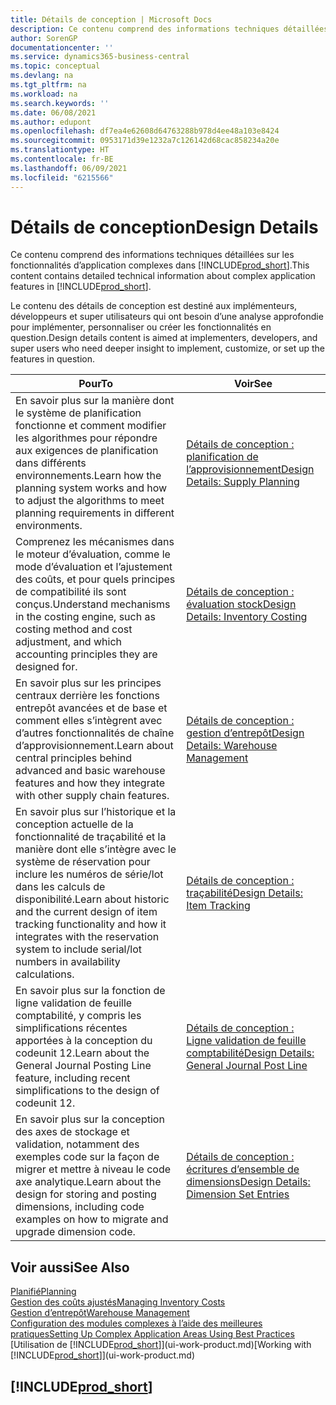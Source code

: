 ```yaml
---
title: Détails de conception | Microsoft Docs
description: Ce contenu comprend des informations techniques détaillées sur les fonctionnalités d’application complexes dans Business Central.
author: SorenGP
documentationcenter: ''
ms.service: dynamics365-business-central
ms.topic: conceptual
ms.devlang: na
ms.tgt_pltfrm: na
ms.workload: na
ms.search.keywords: ''
ms.date: 06/08/2021
ms.author: edupont
ms.openlocfilehash: df7ea4e62608d64763288b978d4ee48a103e8424
ms.sourcegitcommit: 0953171d39e1232a7c126142d68cac858234a20e
ms.translationtype: HT
ms.contentlocale: fr-BE
ms.lasthandoff: 06/09/2021
ms.locfileid: "6215566"
---
```

# <a name="design-details"></a><span data-ttu-id="1f356-103">Détails de conception</span><span class="sxs-lookup"><span data-stu-id="1f356-103">Design Details</span></span>
<span data-ttu-id="1f356-104">Ce contenu comprend des informations techniques détaillées sur les fonctionnalités d’application complexes dans [!INCLUDE[prod_short](includes/prod_short.md)].</span><span class="sxs-lookup"><span data-stu-id="1f356-104">This content contains detailed technical information about complex application features in [!INCLUDE[prod_short](includes/prod_short.md)].</span></span>  

 <span data-ttu-id="1f356-105">Le contenu des détails de conception est destiné aux implémenteurs, développeurs et super utilisateurs qui ont besoin d’une analyse approfondie pour implémenter, personnaliser ou créer les fonctionnalités en question.</span><span class="sxs-lookup"><span data-stu-id="1f356-105">Design details content is aimed at implementers, developers, and super users who need deeper insight to implement, customize, or set up the features in question.</span></span>  

|<span data-ttu-id="1f356-106">**Pour**</span><span class="sxs-lookup"><span data-stu-id="1f356-106">**To**</span></span>|<span data-ttu-id="1f356-107">**Voir**</span><span class="sxs-lookup"><span data-stu-id="1f356-107">**See**</span></span>|  
|------------|-------------|  
|<span data-ttu-id="1f356-108">En savoir plus sur la manière dont le système de planification fonctionne et comment modifier les algorithmes pour répondre aux exigences de planification dans différents environnements.</span><span class="sxs-lookup"><span data-stu-id="1f356-108">Learn how the planning system works and how to adjust the algorithms to meet planning requirements in different environments.</span></span>|[<span data-ttu-id="1f356-109">Détails de conception : planification de l’approvisionnement</span><span class="sxs-lookup"><span data-stu-id="1f356-109">Design Details: Supply Planning</span></span>](design-details-supply-planning.md)|  
|<span data-ttu-id="1f356-110">Comprenez les mécanismes dans le moteur d’évaluation, comme le mode d’évaluation et l’ajustement des coûts, et pour quels principes de compatibilité ils sont conçus.</span><span class="sxs-lookup"><span data-stu-id="1f356-110">Understand mechanisms in the costing engine, such as costing method and cost adjustment, and which accounting principles they are designed for.</span></span>|[<span data-ttu-id="1f356-111">Détails de conception : évaluation stock</span><span class="sxs-lookup"><span data-stu-id="1f356-111">Design Details: Inventory Costing</span></span>](design-details-inventory-costing.md)|  
|<span data-ttu-id="1f356-112">En savoir plus sur les principes centraux derrière les fonctions entrepôt avancées et de base et comment elles s’intègrent avec d’autres fonctionnalités de chaîne d’approvisionnement.</span><span class="sxs-lookup"><span data-stu-id="1f356-112">Learn about central principles behind advanced and basic warehouse features and how they integrate with other supply chain features.</span></span>|[<span data-ttu-id="1f356-113">Détails de conception : gestion d’entrepôt</span><span class="sxs-lookup"><span data-stu-id="1f356-113">Design Details: Warehouse Management</span></span>](design-details-warehouse-management.md)|  
|<span data-ttu-id="1f356-114">En savoir plus sur l’historique et la conception actuelle de la fonctionnalité de traçabilité et la manière dont elle s’intègre avec le système de réservation pour inclure les numéros de série/lot dans les calculs de disponibilité.</span><span class="sxs-lookup"><span data-stu-id="1f356-114">Learn about historic and the current design of item tracking functionality and how it integrates with the reservation system to include serial/lot numbers in availability calculations.</span></span>|[<span data-ttu-id="1f356-115">Détails de conception : traçabilité</span><span class="sxs-lookup"><span data-stu-id="1f356-115">Design Details: Item Tracking</span></span>](design-details-item-tracking.md)|  
|<span data-ttu-id="1f356-116">En savoir plus sur la fonction de ligne validation de feuille comptabilité, y compris les simplifications récentes apportées à la conception du codeunit 12.</span><span class="sxs-lookup"><span data-stu-id="1f356-116">Learn about the General Journal Posting Line feature, including recent simplifications to the design of codeunit 12.</span></span>|[<span data-ttu-id="1f356-117">Détails de conception : Ligne validation de feuille comptabilité</span><span class="sxs-lookup"><span data-stu-id="1f356-117">Design Details: General Journal Post Line</span></span>](design-details-general-journal-post-line.md)|
|<span data-ttu-id="1f356-118">En savoir plus sur la conception des axes de stockage et validation, notamment des exemples code sur la façon de migrer et mettre à niveau le code axe analytique.</span><span class="sxs-lookup"><span data-stu-id="1f356-118">Learn about the design for storing and posting dimensions, including code examples on how to migrate and upgrade dimension code.</span></span>|[<span data-ttu-id="1f356-119">Détails de conception : écritures d’ensemble de dimensions</span><span class="sxs-lookup"><span data-stu-id="1f356-119">Design Details: Dimension Set Entries</span></span>](design-details-dimension-set-entries-overview.md)|

## <a name="see-also"></a><span data-ttu-id="1f356-120">Voir aussi</span><span class="sxs-lookup"><span data-stu-id="1f356-120">See Also</span></span>

[<span data-ttu-id="1f356-121">Planifié</span><span class="sxs-lookup"><span data-stu-id="1f356-121">Planning</span></span>](production-planning.md)  
[<span data-ttu-id="1f356-122">Gestion des coûts ajustés</span><span class="sxs-lookup"><span data-stu-id="1f356-122">Managing Inventory Costs</span></span>](finance-manage-inventory-costs.md)  
[<span data-ttu-id="1f356-123">Gestion d’entrepôt</span><span class="sxs-lookup"><span data-stu-id="1f356-123">Warehouse Management</span></span>](warehouse-manage-warehouse.md)  
[<span data-ttu-id="1f356-124">Configuration des modules complexes à l’aide des meilleures pratiques</span><span class="sxs-lookup"><span data-stu-id="1f356-124">Setting Up Complex Application Areas Using Best Practices</span></span>](set-up-complex-application-areas-using-best-practices.md)  
<span data-ttu-id="1f356-125">[Utilisation de [!INCLUDE[prod_short](includes/prod_short.md)]](ui-work-product.md)</span><span class="sxs-lookup"><span data-stu-id="1f356-125">[Working with [!INCLUDE[prod_short](includes/prod_short.md)]](ui-work-product.md)</span></span>  

## [!INCLUDE[prod_short](includes/free_trial_md.md)]  
